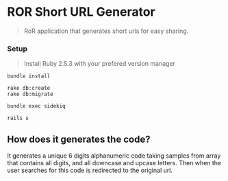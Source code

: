 # ROR Short URL Generator

> RoR application that generates short urls for easy sharing. 

### Setup

> Install Ruby 2.5.3 with your prefered version manager

```shell
bundle install

rake db:create
rake db:migrate

bundle exec sidekiq

rails s 
```

## How does it generates the code?

It generates a unique 6 digits alphanumeric code taking 
samples from array that contains all digits, and all 
downcase and upcase letters. Then when the user searches 
for this code is redirected to the original url. 
